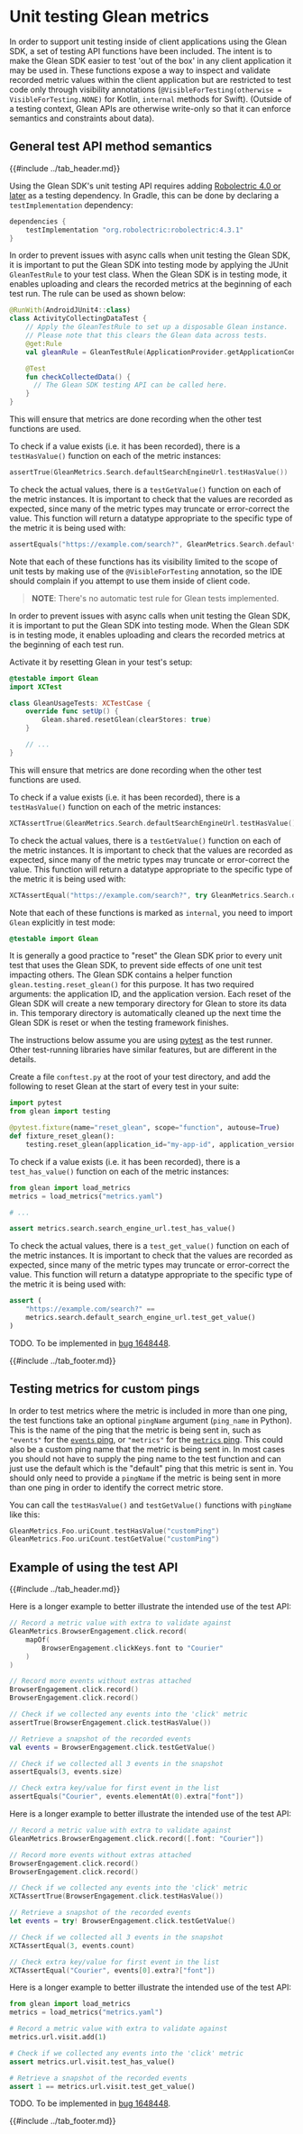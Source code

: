 # Unit testing Glean metrics

In order to support unit testing inside of client applications using the Glean SDK, a set of testing API functions have been included.
The intent is to make the Glean SDK easier to test 'out of the box' in any client application it may be used in.
These functions expose a way to inspect and validate recorded metric values within the client application but are restricted to test code only through visibility annotations
(`@VisibleForTesting(otherwise = VisibleForTesting.NONE)` for Kotlin, `internal` methods for Swift).
(Outside of a testing context, Glean APIs are otherwise write-only so that it can enforce semantics and constraints about data).

## General test API method semantics

{{#include ../tab_header.md}}

<div data-lang="Kotlin" class="tab">

Using the Glean SDK's unit testing API requires adding [Robolectric 4.0 or later](http://robolectric.org/) as a testing dependency. In Gradle, this can be done by declaring a `testImplementation` dependency:

```groovy
dependencies {
    testImplementation "org.robolectric:robolectric:4.3.1" 
}
```

In order to prevent issues with async calls when unit testing the Glean SDK,
it is important to put the Glean SDK into testing mode by applying the JUnit `GleanTestRule` to your test class.
When the Glean SDK is in testing mode, it enables uploading and clears the recorded metrics at the beginning of each test run.
The rule can be used as shown below:

```kotlin
@RunWith(AndroidJUnit4::class)
class ActivityCollectingDataTest {
    // Apply the GleanTestRule to set up a disposable Glean instance.
    // Please note that this clears the Glean data across tests.
    @get:Rule
    val gleanRule = GleanTestRule(ApplicationProvider.getApplicationContext())

    @Test
    fun checkCollectedData() {
      // The Glean SDK testing API can be called here.
    }
}
```

This will ensure that metrics are done recording when the other test functions are used.

To check if a value exists (i.e. it has been recorded), there is a `testHasValue()` function on each of the metric instances:

```kotlin
assertTrue(GleanMetrics.Search.defaultSearchEngineUrl.testHasValue())
```

To check the actual values, there is a `testGetValue()` function on each of the metric instances.
It is important to check that the values are recorded as expected, since many of the metric types may truncate or error-correct the value.
This function will return a datatype appropriate to the specific type of the metric it is being used with:

```kotlin
assertEquals("https://example.com/search?", GleanMetrics.Search.defaultSearchEngineUrl.testGetValue())
```

Note that each of these functions has its visibility limited to the scope of unit tests by making use of the `@VisibleForTesting` annotation,
so the IDE should complain if you attempt to use them inside of client code.

</div>

<div data-lang="Swift" class="tab">

> **NOTE**: There's no automatic test rule for Glean tests implemented.

In order to prevent issues with async calls when unit testing the Glean SDK, it is important to put the Glean SDK into testing mode.
When the Glean SDK is in testing mode, it enables uploading and clears the recorded metrics at the beginning of each test run.

Activate it by resetting Glean in your test's setup:

```swift
@testable import Glean
import XCTest

class GleanUsageTests: XCTestCase {
    override func setUp() {
        Glean.shared.resetGlean(clearStores: true)
    }

    // ...
}
```

This will ensure that metrics are done recording when the other test functions are used.

To check if a value exists (i.e. it has been recorded), there is a `testHasValue()` function on each of the metric instances:

```Swift
XCTAssertTrue(GleanMetrics.Search.defaultSearchEngineUrl.testHasValue())
```

To check the actual values, there is a `testGetValue()` function on each of the metric instances.
It is important to check that the values are recorded as expected, since many of the metric types may truncate or error-correct the value.
This function will return a datatype appropriate to the specific type of the metric it is being used with:

```Swift
XCTAssertEqual("https://example.com/search?", try GleanMetrics.Search.defaultSearchEngineUrl.testGetValue())
```

Note that each of these functions is marked as `internal`, you need to import `Glean` explicitly in test mode:

```Swift
@testable import Glean
```

</div>

<div data-lang="Python" class="tab">

It is generally a good practice to "reset" the Glean SDK prior to every unit test that uses the Glean SDK, to prevent side effects of one unit test impacting others.
The Glean SDK contains a helper function `glean.testing.reset_glean()` for this purpose.
It has two required arguments: the application ID, and the application version.
Each reset of the Glean SDK will create a new temporary directory for Glean to store its data in.
This temporary directory is automatically cleaned up the next time the Glean SDK is reset or when the testing framework finishes.

The instructions below assume you are using [pytest](https://pypi.org/project/pytest/) as the test runner.
Other test-running libraries have similar features, but are different in the details.

Create a file `conftest.py` at the root of your test directory, and add the following to reset Glean at the start of every test in your suite:

```python
import pytest
from glean import testing

@pytest.fixture(name="reset_glean", scope="function", autouse=True)
def fixture_reset_glean():
    testing.reset_glean(application_id="my-app-id", application_version="0.1.0")
```

To check if a value exists (i.e. it has been recorded), there is a `test_has_value()` function on each of the metric instances:

```python
from glean import load_metrics
metrics = load_metrics("metrics.yaml")

# ...

assert metrics.search.search_engine_url.test_has_value()
```

To check the actual values, there is a `test_get_value()` function on each of the metric instances.
It is important to check that the values are recorded as expected, since many of the metric types may truncate or error-correct the value.
This function will return a datatype appropriate to the specific type of the metric it is being used with:

```python
assert (
    "https://example.com/search?" ==
    metrics.search.default_search_engine_url.test_get_value()
)
```

</div>

<div data-lang="C#" class="tab">

TODO. To be implemented in [bug 1648448](https://bugzilla.mozilla.org/show_bug.cgi?id=1648448).

</div>

{{#include ../tab_footer.md}}

## Testing metrics for custom pings

In order to test metrics where the metric is included in more than one ping, the test functions take an optional `pingName` argument (`ping_name` in Python).
This is the name of the ping that the metric is being sent in, such as `"events"` for the [`events` ping](pings/events.md),
or `"metrics"` for the [`metrics` ping](pings/metrics.md).
This could also be a custom ping name that the metric is being sent in.
In most cases you should not have to supply the ping name to the test function and can just use the default which is the "default" ping that this metric is sent in.
You should only need to provide a `pingName` if the metric is being sent in more than one ping in order to identify the correct metric store.

You can call the `testHasValue()` and `testGetValue()` functions with `pingName` like this:

```kotlin
GleanMetrics.Foo.uriCount.testHasValue("customPing")
GleanMetrics.Foo.uriCount.testGetValue("customPing")
```

## Example of using the test API

{{#include ../tab_header.md}}

<div data-lang="Kotlin" class="tab">

Here is a longer example to better illustrate the intended use of the test API:

```kotlin
// Record a metric value with extra to validate against
GleanMetrics.BrowserEngagement.click.record(
    mapOf(
        BrowserEngagement.clickKeys.font to "Courier"
    )
)

// Record more events without extras attached
BrowserEngagement.click.record()
BrowserEngagement.click.record()

// Check if we collected any events into the 'click' metric
assertTrue(BrowserEngagement.click.testHasValue())

// Retrieve a snapshot of the recorded events
val events = BrowserEngagement.click.testGetValue()

// Check if we collected all 3 events in the snapshot
assertEquals(3, events.size)

// Check extra key/value for first event in the list
assertEquals("Courier", events.elementAt(0).extra["font"])
```

</div>

<div data-lang="Swift" class="tab">

Here is a longer example to better illustrate the intended use of the test API:

```Swift
// Record a metric value with extra to validate against
GleanMetrics.BrowserEngagement.click.record([.font: "Courier"])

// Record more events without extras attached
BrowserEngagement.click.record()
BrowserEngagement.click.record()

// Check if we collected any events into the 'click' metric
XCTAssertTrue(BrowserEngagement.click.testHasValue())

// Retrieve a snapshot of the recorded events
let events = try! BrowserEngagement.click.testGetValue()

// Check if we collected all 3 events in the snapshot
XCTAssertEqual(3, events.count)

// Check extra key/value for first event in the list
XCTAssertEqual("Courier", events[0].extra?["font"])
```

</div>

<div data-lang="Python" class="tab">

Here is a longer example to better illustrate the intended use of the test API:

```python
from glean import load_metrics
metrics = load_metrics("metrics.yaml")

# Record a metric value with extra to validate against
metrics.url.visit.add(1)

# Check if we collected any events into the 'click' metric
assert metrics.url.visit.test_has_value()

# Retrieve a snapshot of the recorded events
assert 1 == metrics.url.visit.test_get_value()
```

</div>

<div data-lang="C#" class="tab">

TODO. To be implemented in [bug 1648448](https://bugzilla.mozilla.org/show_bug.cgi?id=1648448).

</div>

{{#include ../tab_footer.md}}
